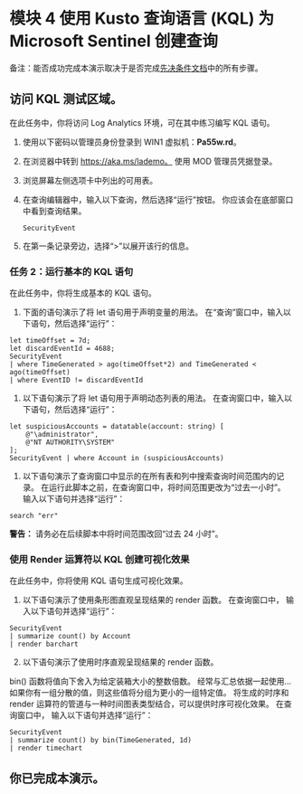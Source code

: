 # <a name="module-4-create-queries-for-microsoft-sentinel-using-kusto-query-language-kql"></a>模块 4 使用 Kusto 查询语言 (KQL) 为 Microsoft Sentinel 创建查询

备注：能否成功完成本演示取决于是否完成[先决条件文档](00-prerequisites.md)中的所有步骤。 

## <a name="access-the-kql-testing-area"></a>访问 KQL 测试区域。

在此任务中，你将访问 Log Analytics 环境，可在其中练习编写 KQL 语句。

1. 使用以下密码以管理员身份登录到 WIN1 虚拟机：**Pa55w.rd**。  

2. 在浏览器中转到 https://aka.ms/lademo。 使用 MOD 管理员凭据登录。 

3. 浏览屏幕左侧选项卡中列出的可用表。

4. 在查询编辑器中，输入以下查询，然后选择“运行”按钮。  你应该会在底部窗口中看到查询结果。

    ```KQL
    SecurityEvent
    ```

5. 在第一条记录旁边，选择“>”以展开该行的信息。

### <a name="task-2-run-basic-kql-statements"></a>任务 2：运行基本的 KQL 语句

在此任务中，你将生成基本的 KQL 语句。

1. 下面的语句演示了将 let 语句用于声明变量的用法。 在“查询”窗口中，输入以下语句，然后选择“运行”： 


```KQL
let timeOffset = 7d;
let discardEventId = 4688;
SecurityEvent
| where TimeGenerated > ago(timeOffset*2) and TimeGenerated < ago(timeOffset)
| where EventID != discardEventId
```

1. 以下语句演示了将 let 语句用于声明动态列表的用法。 在查询窗口中，输入以下语句，然后选择“运行”： 


```KQL
let suspiciousAccounts = datatable(account: string) [
    @"\administrator", 
    @"NT AUTHORITY\SYSTEM"
];
SecurityEvent | where Account in (suspiciousAccounts)
```

1. 以下语句演示了查询窗口中显示的在所有表和列中搜索查询时间范围内的记录。 在运行此脚本之前，在查询窗口中，将时间范围更改为“过去一小时”。 输入以下语句并选择“运行”： 

```KQL
search "err"
```

**警告：** 请务必在后续脚本中将时间范围改回“过去 24 小时”。

### <a name="create-visualizations-in-kql-with-the-render-operator"></a>使用 Render 运算符以 KQL 创建可视化效果

在此任务中，你将使用 KQL 语句生成可视化效果。

1. 以下语句演示了使用条形图直观呈现结果的 render 函数。 在查询窗口中， 输入以下语句并选择“运行”： 

```KQL
SecurityEvent 
| summarize count() by Account
| render barchart
```

2. 以下语句演示了使用时序直观呈现结果的 render 函数。

bin() 函数将值向下舍入为给定装箱大小的整数倍数。  经常与汇总依据一起使用…如果你有一组分散的值，则这些值将分组为更小的一组特定值。  将生成的时序和 render 运算符的管道与一种时间图表类型结合，可以提供时序可视化效果。 在查询窗口中， 输入以下语句并选择“运行”： 

```KQL
SecurityEvent 
| summarize count() by bin(TimeGenerated, 1d) 
| render timechart
```

## <a name="you-have-completed-the-demo"></a>你已完成本演示。

